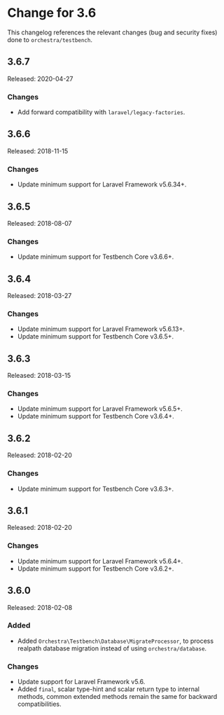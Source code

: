 # Change for 3.6

This changelog references the relevant changes (bug and security fixes) done to `orchestra/testbench`.

## 3.6.7

Released: 2020-04-27

### Changes

* Add forward compatibility with `laravel/legacy-factories`.

## 3.6.6

Released: 2018-11-15

### Changes

* Update minimum support for Laravel Framework v5.6.34+.

## 3.6.5

Released: 2018-08-07

### Changes

* Update minimum support for Testbench Core v3.6.6+.

## 3.6.4

Released: 2018-03-27

### Changes

* Update minimum support for Laravel Framework v5.6.13+.
* Update minimum support for Testbench Core v3.6.5+.

## 3.6.3

Released: 2018-03-15

### Changes

* Update minimum support for Laravel Framework v5.6.5+.
* Update minimum support for Testbench Core v3.6.4+.

## 3.6.2

Released: 2018-02-20

### Changes

* Update minimum support for Testbench Core v3.6.3+.

## 3.6.1

Released: 2018-02-20

### Changes

* Update minimum support for Laravel Framework v5.6.4+.
* Update minimum support for Testbench Core v3.6.2+.

## 3.6.0

Released: 2018-02-08

### Added

* Added `Orchestra\Testbench\Database\MigrateProcessor`, to process realpath database migration instead of using `orchestra/database`.

### Changes

* Update support for Laravel Framework v5.6.
* Added `final`, scalar type-hint and scalar return type to internal methods, common extended methods remain the same for backward compatibilities.
